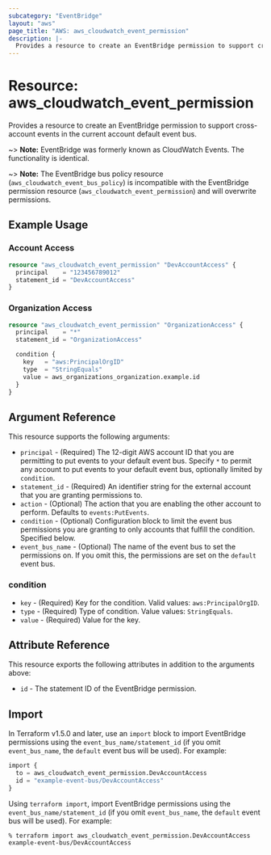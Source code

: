 ```yaml
---
subcategory: "EventBridge"
layout: "aws"
page_title: "AWS: aws_cloudwatch_event_permission"
description: |-
  Provides a resource to create an EventBridge permission to support cross-account events in the current account default event bus.
---
```


# Resource: aws_cloudwatch_event_permission

Provides a resource to create an EventBridge permission to support cross-account events in the current account default event bus.

~> **Note:** EventBridge was formerly known as CloudWatch Events. The functionality is identical.

~> **Note:** The EventBridge bus policy resource  (`aws_cloudwatch_event_bus_policy`) is incompatible with the EventBridge permission resource (`aws_cloudwatch_event_permission`) and will overwrite permissions.

## Example Usage

### Account Access

```terraform
resource "aws_cloudwatch_event_permission" "DevAccountAccess" {
  principal    = "123456789012"
  statement_id = "DevAccountAccess"
}
```

### Organization Access

```terraform
resource "aws_cloudwatch_event_permission" "OrganizationAccess" {
  principal    = "*"
  statement_id = "OrganizationAccess"

  condition {
    key   = "aws:PrincipalOrgID"
    type  = "StringEquals"
    value = aws_organizations_organization.example.id
  }
}
```

## Argument Reference

This resource supports the following arguments:

* `principal` - (Required) The 12-digit AWS account ID that you are permitting to put events to your default event bus. Specify `*` to permit any account to put events to your default event bus, optionally limited by `condition`.
* `statement_id` - (Required) An identifier string for the external account that you are granting permissions to.
* `action` - (Optional) The action that you are enabling the other account to perform. Defaults to `events:PutEvents`.
* `condition` - (Optional) Configuration block to limit the event bus permissions you are granting to only accounts that fulfill the condition. Specified below.
* `event_bus_name` - (Optional) The name of the event bus to set the permissions on.
  If you omit this, the permissions are set on the `default` event bus.

### condition

* `key` - (Required) Key for the condition. Valid values: `aws:PrincipalOrgID`.
* `type` - (Required) Type of condition. Value values: `StringEquals`.
* `value` - (Required) Value for the key.

## Attribute Reference

This resource exports the following attributes in addition to the arguments above:

* `id` - The statement ID of the EventBridge permission.

## Import

In Terraform v1.5.0 and later, use an `import` block to import EventBridge permissions using the `event_bus_name/statement_id` (if you omit `event_bus_name`, the `default` event bus will be used). For example:

```terraform
import {
  to = aws_cloudwatch_event_permission.DevAccountAccess
  id = "example-event-bus/DevAccountAccess"
}
```

Using `terraform import`, import EventBridge permissions using the `event_bus_name/statement_id` (if you omit `event_bus_name`, the `default` event bus will be used). For example:

```console
% terraform import aws_cloudwatch_event_permission.DevAccountAccess example-event-bus/DevAccountAccess
```
